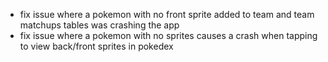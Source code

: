 - fix issue where a pokemon with no front sprite added to team and team matchups tables was crashing the app
- fix issue where a pokemon with no sprites causes a crash when tapping to view back/front sprites in pokedex
